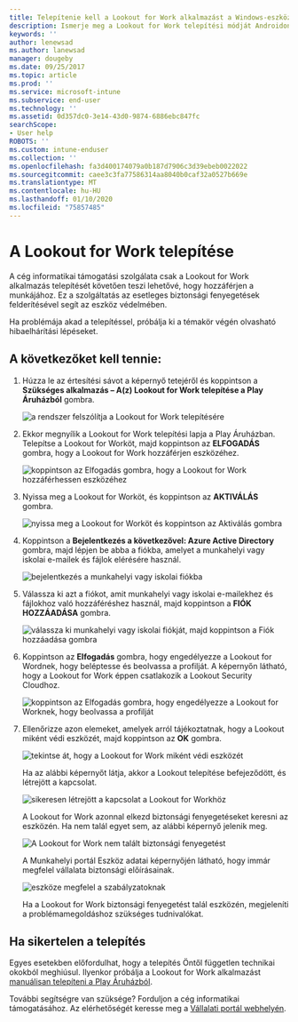 ```yaml
---
title: Telepítenie kell a Lookout for Work alkalmazást a Windows-eszközön | Microsoft Docs
description: Ismerje meg a Lookout for Work telepítési módját Androidon.
keywords: ''
author: lenewsad
ms.author: lanewsad
manager: dougeby
ms.date: 09/25/2017
ms.topic: article
ms.prod: ''
ms.service: microsoft-intune
ms.subservice: end-user
ms.technology: ''
ms.assetid: 0d357dc0-3e14-43d0-9874-6886ebc847fc
searchScope:
- User help
ROBOTS: ''
ms.custom: intune-enduser
ms.collection: ''
ms.openlocfilehash: fa3d400174079a0b187d7906c3d39ebeb0022022
ms.sourcegitcommit: caee3c3fa77586314aa8040b0caf32a0527b669e
ms.translationtype: MT
ms.contentlocale: hu-HU
ms.lasthandoff: 01/10/2020
ms.locfileid: "75857485"
---
```

# <a name="install-lookout-for-work"></a>A Lookout for Work telepítése

A cég informatikai támogatási szolgálata csak a Lookout for Work alkalmazás telepítését követően teszi lehetővé, hogy hozzáférjen a munkájához. Ez a szolgáltatás az esetleges biztonsági fenyegetések felderítésével segít az eszköz védelmében.

Ha problémája akad a telepítéssel, próbálja ki a témakör végén olvasható hibaelhárítási lépéseket.

## <a name="what-you-need-to-do"></a>A következőket kell tennie:

1. Húzza le az értesítési sávot a képernyő tetejéről és koppintson a **Szükséges alkalmazás – A(z) Lookout for Work telepítése a Play Áruházból** gombra.

   ![a rendszer felszólítja a Lookout for Work telepítésére](./media/lookout-required-app-install-android.png)

2. Ekkor megnyílik a Lookout for Work telepítési lapja a Play Áruházban. Telepítse a Lookout for Worköt, majd koppintson az **ELFOGADÁS** gombra, hogy a Lookout for Work hozzáférjen eszközéhez.

   ![koppintson az Elfogadás gombra, hogy a Lookout for Work hozzáférhessen eszközéhez](./media/lookout-accept-store-permissions-android.png)

3. Nyissa meg a Lookout for Worköt, és koppintson az **AKTIVÁLÁS** gombra.

   ![nyissa meg a Lookout for Worköt és koppintson az Aktiválás gombra](./media/lookout-activate-button-android.png)

4. Koppintson a **Bejelentkezés a következővel: Azure Active Directory** gombra, majd lépjen be abba a fiókba, amelyet a munkahelyi vagy iskolai e-mailek és fájlok elérésére használ.

   ![bejelentkezés a munkahelyi vagy iskolai fiókba](./media/lookout-sign-in-azure-android.png)

5. Válassza ki azt a fiókot, amit munkahelyi vagy iskolai e-mailekhez és fájlokhoz való hozzáféréshez használ, majd koppintson a **FIÓK HOZZÁADÁSA** gombra.

   ![válassza ki munkahelyi vagy iskolai fiókját, majd koppintson a Fiók hozzáadása gombra](./media/lookout-pick-account-android.png)

6. Koppintson az **Elfogadás** gombra, hogy engedélyezze a Lookout for Wordnek, hogy beléptesse és beolvassa a profilját. A képernyőn látható, hogy a Lookout for Work éppen csatlakozik a Lookout Security Cloudhoz.

   ![koppintson az Elfogadás gombra, hogy engedélyezze a Lookout for Worknek, hogy beolvassa a profilját](./media/lookout-needs-permission-to-view-profile-android.png)

7. Ellenőrizze azon elemeket, amelyek arról tájékoztatnak, hogy a Lookout miként védi eszközét, majd koppintson az **OK** gombra.

   ![tekintse át, hogy a Lookout for Work miként védi eszközét](./media/lookout-how-it-protects-your-device-android.png)

   Ha az alábbi képernyőt látja, akkor a Lookout telepítése befejeződött, és létrejött a kapcsolat.

   ![sikeresen létrejött a kapcsolat a Lookout for Workhöz](./media/lookout-you-are-now-connected-android.png)

   A Lookout for Work azonnal elkezd biztonsági fenyegetéseket keresni az eszközén. Ha nem talál egyet sem, az alábbi képernyő jelenik meg.

   ![A Lookout for Work nem talált biztonsági fenyegetést](./media/lookout-scan-no-threats-found-android.png)

   A Munkahelyi portál Eszköz adatai képernyőjén látható, hogy immár megfelel vállalata biztonsági előírásainak.

    ![eszköze megfelel a szabályzatoknak](./media/mtd-device-now-compliant-android.png)

   Ha a Lookout for Work biztonsági fenyegetést talál eszközén, megjeleníti a problémamegoldáshoz szükséges tudnivalókat.

## <a name="if-the-installation-doesnt-work"></a>Ha sikertelen a telepítés

Egyes esetekben előfordulhat, hogy a telepítés Öntől független technikai okokból meghiúsul. Ilyenkor próbálja a Lookout for Work alkalmazást [manuálisan telepíteni a Play Áruházból](https://play.google.com/store/apps/details?id=com.lookout.enterprise).


További segítségre van szüksége? Forduljon a cég informatikai támogatásához. Az elérhetőségét keresse meg a [Vállalati portál webhelyén](https://go.microsoft.com/fwlink/?linkid=2010980).

